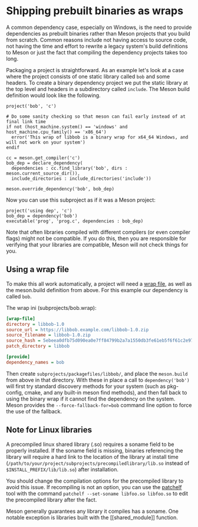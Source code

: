 # Shipping prebuilt binaries as wraps

A common dependency case, especially on Windows, is the need to
provide dependencies as prebuilt binaries rather than Meson projects
that you build from scratch. Common reasons include not having access
to source code, not having the time and effort to rewrite a legacy
system's build definitions to Meson or just the fact that compiling
the dependency projects takes too long.

Packaging a project is straightforward. As an example let's look at a
case where the project consists of one static library called `bob` and
some headers. To create a binary dependency project we put the static
library at the top level and headers in a subdirectory called
`include`. The Meson build definition would look like the following.

```meson
project('bob', 'c')

# Do some sanity checking so that meson can fail early instead of at final link time
if not (host_machine.system() == 'windows' and host_machine.cpu_family() == 'x86_64')
  error('This wrap of libbob is a binary wrap for x64_64 Windows, and will not work on your system')
endif

cc = meson.get_compiler('c')
bob_dep = declare_dependency(
  dependencies : cc.find_library('bob', dirs : meson.current_source_dir()),
  include_directories : include_directories('include'))

meson.override_dependency('bob', bob_dep)
```

Now you can use this subproject as if it was a Meson project:

```meson
project('using dep', 'c')
bob_dep = dependency('bob')
executable('prog', 'prog.c', dependencies : bob_dep)
```

Note that often libraries compiled with different compilers (or even
compiler flags) might not be compatible. If you do this, then you are
responsible for verifying that your libraries are compatible, Meson
will not check things for you.

## Using a wrap file

To make this all work automatically, a project will need a
[wrap file](Wrap-dependency-system-manual.md#wrap-format), as well as the
meson.build definition from above. For this example our dependency is called
`bob`.

The wrap ini (subprojects/bob.wrap):
```ini
[wrap-file]
directory = libbob-1.0
source_url = https://libbob.example.com/libbob-1.0.zip
source_filename = libbob-1.0.zip
source_hash = 5ebeea0dfb75d090ea0e7ff84799b2a7a1550db3fe61eb5f6f61c2e971e57663
patch_directory = libbob

[provide]
dependency_names = bob
```

Then create `subprojects/packagefiles/libbob/`, and place the `meson.build` from
above in that directory. With these in place a call to `dependency('bob')` will
first try standard discovery methods for your system (such as pkg-config, cmake,
and any built-in meson find methods), and then fall back to using the binary
wrap if it cannot find the dependency on the system. Meson provides the
`--force-fallback-for=bob` command line option to force the use of the fallback.

## Note for Linux libraries

A precompiled linux shared library (.so) requires a soname field to be properly installed. If the soname field is missing, binaries referencing the library will require a hard link to the location of the library at install time (`/path/to/your/project/subprojects/precompiledlibrary/lib.so` instead of `$INSTALL_PREFIX/lib/lib.so`) after installation.

You should change the compilation options for the precompiled library to avoid this issue. If recompiling is not an option, you can use the [patchelf](https://github.com/NixOS/patchelf) tool with the command `patchelf --set-soname libfoo.so libfoo.so` to edit the precompiled library after the fact.

Meson generally guarantees any library it compiles has a soname. One notable exception is libraries built with the [[shared_module]] function.

